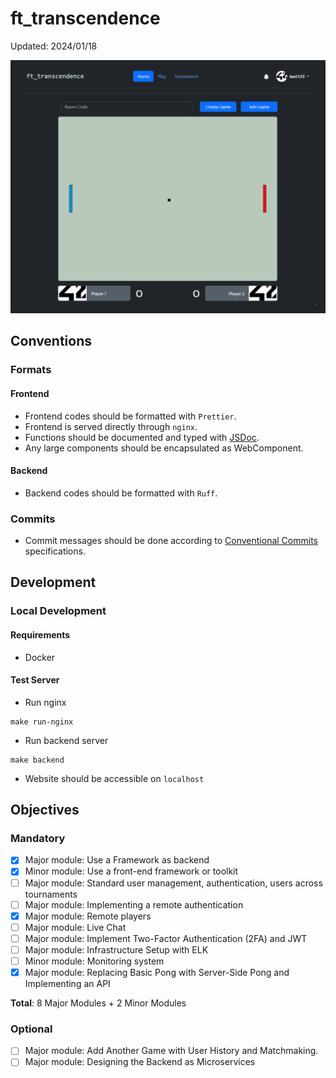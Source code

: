 # ft_transcendence

Updated: 2024/01/18

![screenshot](images/ft_transcendence.png)

## Conventions

### Formats

#### Frontend

-   Frontend codes should be formatted with `Prettier`.
-   Frontend is served directly through `nginx`.
-   Functions should be documented and typed with [JSDoc](https://www.jsdoc.app/).
-   Any large components should be encapsulated as WebComponent.

#### Backend

-   Backend codes should be formatted with `Ruff`.

### Commits

-   Commit messages should be done according to [Conventional Commits](https://www.conventionalcommits.org/en/v1.0.0/) specifications.

## Development

### Local Development

#### Requirements

-   Docker

#### Test Server

-   Run nginx

```shell
make run-nginx
```

-   Run backend server

```shell
make backend
```

-   Website should be accessible on `localhost`

## Objectives

### Mandatory

-   [x] Major module: Use a Framework as backend
-   [x] Minor module: Use a front-end framework or toolkit
-   [ ] Major module: Standard user management, authentication, users across
        tournaments
-   [ ] Major module: Implementing a remote authentication
-   [x] Major module: Remote players
-   [ ] Major module: Live Chat
-   [ ] Major module: Implement Two-Factor Authentication (2FA) and JWT
-   [ ] Major module: Infrastructure Setup with ELK
-   [ ] Minor module: Monitoring system
-   [x] Major module: Replacing Basic Pong with Server-Side Pong and Implementing an API

**Total**: 8 Major Modules + 2 Minor Modules

### Optional

-   [ ] Major module: Add Another Game with User History and Matchmaking.
-   [ ] Major module: Designing the Backend as Microservices
